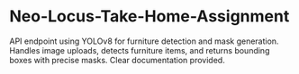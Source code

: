 # Neo-Locus-Take-Home-Assignment
API endpoint using YOLOv8 for furniture detection and mask generation. Handles image uploads, detects furniture items, and returns bounding boxes with precise masks. Clear documentation provided.
